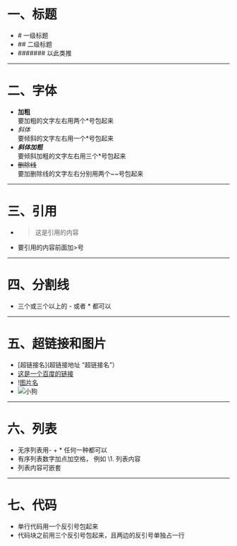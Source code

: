 # 一、标题   
* \# 一级标题   
* \## 二级标题   
* \####### 以此类推   
-----
# 二、字体   
* **加粗**   
要加粗的文字左右用两个\*号包起来   
* *斜体*   
要倾斜的文字左右用一个\*号包起来   
* ***斜体加粗***   
要倾斜加粗的文字左右用三个\*号包起来   
* ~~删除线~~      
要加删除线的文字左右分别用两个\~~号包起来   
-----
# 三、引用
* >这是引用的内容      
* 要引用的内容前面加>号   
-----
# 四、分割线   
* 三个或三个以上的 - 或者 * 都可以
-----
# 五、超链接和图片
* \[超链接名](超链接地址 “超链接名”）  
* [这是一个百度的链接](http://baidu.com)
* \![图片名](图片地址 "图片名")
* ![小狗](http://pic42.photophoto.cn/20170103/1155116883375520_b.jpg)   
-----
# 六、列表
* 无序列表用\- \+ \* 任何一种都可以   
* 有序列表数字加点加空格， 例如 \1. 列表内容
* 列表内容可嵌套   
-----
# 七、代码
* 单行代码用一个反引号包起来   
* 代码块之前用三个反引号包起来，且两边的反引号单独占一行
